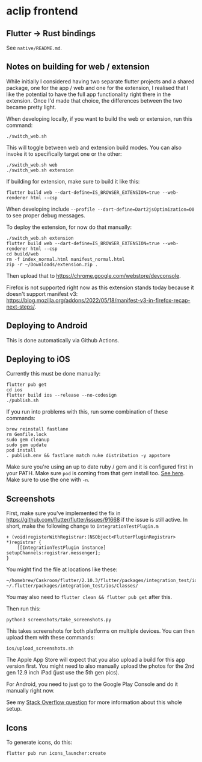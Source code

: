 # aclip frontend 

## Flutter -> Rust bindings
See `native/README.md`.

## Notes on building for web / extension
While initially I considered having two separate flutter projects and a shared package, one for the app / web and one for the extension, I realised that I like the potential to have the full app functionality right there in the extension. Once I'd made that choice, the differences between the two became pretty light.

When developing locally, if you want to build the web or extension, run this command:
```
./switch_web.sh
```
This will toggle between web and extension build modes. You can also invoke it to specifically target one or the other:
```
./switch_web.sh web
./switch_web.sh extension
```

If building for extension, make sure to build it like this:
```
flutter build web --dart-define=IS_BROWSER_EXTENSION=true --web-renderer html --csp
```

When developing include `--profile --dart-define=Dart2jsOptimization=O0` to see proper debug messages.

To deploy the extension, for now do that manually:
```
./switch_web.sh extension
flutter build web --dart-define=IS_BROWSER_EXTENSION=true --web-renderer html --csp
cd build/web
rm -f index_normal.html manifest_normal.html
zip -r ~/Downloads/extension.zip .
```

Then upload that to https://chrome.google.com/webstore/devconsole.

Firefox is not supported right now as this extension stands today because it doesn't support manifest v3: https://blog.mozilla.org/addons/2022/05/18/manifest-v3-in-firefox-recap-next-steps/.

## Deploying to Android
This is done automatically via Github Actions.

## Deploying to iOS
Currently this must be done manually:
```
flutter pub get
cd ios
flutter build ios --release --no-codesign
./publish.sh
```

If you run into problems with this, run some combination of these commands:
```
brew reinstall fastlane
rm Gemfile.lock
sudo gem cleanup
sudo gem update
pod install
. publish.env && fastlane match nuke distribution -y appstore
```
Make sure you're using an up to date ruby / gem and it is configured first in your PATH. Make sure `pod` is coming from that gem install too. [See here](https://stackoverflow.com/questions/20755044/how-do-i-install-cocoapods). Make sure to use the one with `-n`.

## Screenshots
First, make sure you've implemented the fix in https://github.com/flutter/flutter/issues/91668 if the issue is still active. In short, make the following change to `IntegrationTestPlugin.m`
```
+ (void)registerWithRegistrar:(NSObject<FlutterPluginRegistrar> *)registrar {
    [[IntegrationTestPlugin instance] setupChannels:registrar.messenger];
}
```

You might find the file at locations like these:
```
~/homebrew/Caskroom/flutter/2.10.3/flutter/packages/integration_test/ios/Classes/
~/.flutter/packages/integration_test/ios/Classes/
```

You may also need to `flutter clean && flutter pub get` after this.

Then run this:
```
python3 screenshots/take_screenshots.py
```

This takes screenshots for both platforms on multiple devices. You can then upload them with these commands:
```
ios/upload_screenshots.sh
```
The Apple App Store will expect that you also upload a build for this app version first. You might need to also manually upload the photos for the 2nd gen 12.9 inch iPad (just use the 5th gen pics).

For Android, you need to just go to the Google Play Console and do it manually right now.

See my [Stack Overflow question](https://stackoverflow.com/questions/71699078/how-to-locate-elements-in-ios-ui-test-for-flutter-fastlane-screnshots/71801310#71801310) for more information about this whole setup.

## Icons
To generate icons, do this:
```
flutter pub run icons_launcher:create
```
